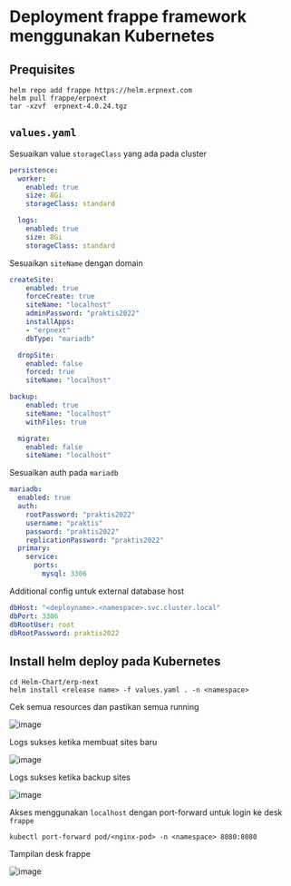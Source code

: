 # Deployment frappe framework menggunakan Kubernetes

## Prequisites

```shell
helm repo add frappe https://helm.erpnext.com
helm pull frappe/erpnext
tar -xzvf  erpnext-4.0.24.tgz
```


## `values.yaml`

Sesuaikan value `storageClass` yang ada pada cluster
```yaml
persistence:
  worker:
    enabled: true
    size: 8Gi
    storageClass: standard
```
```yaml
  logs:
    enabled: true
    size: 8Gi
    storageClass: standard
```

Sesuaikan `siteName` dengan domain

```yaml
createSite:
    enabled: true
    forceCreate: true
    siteName: "localhost"
    adminPassword: "praktis2022"
    installApps:
    - "erpnext"
    dbType: "mariadb"
```
```yaml
  dropSite:
    enabled: false
    forced: true
    siteName: "localhost"
```

```yaml
backup:
    enabled: true
    siteName: "localhost"
    withFiles: true
```

```yaml
  migrate:
    enabled: false
    siteName: "localhost"
```

Sesuaikan auth pada `mariadb`
```yaml
mariadb:
  enabled: true
  auth:
    rootPassword: "praktis2022"
    username: "praktis"
    password: "praktis2022"
    replicationPassword: "praktis2022"
  primary:
    service:
      ports:
        mysql: 3306
```

Additional config untuk external database host

```yaml
dbHost: "<deployname>.<namespace>.svc.cluster.local"
dbPort: 3306
dbRootUser: root
dbRootPassword: praktis2022
```

## Install helm deploy pada Kubernetes

```shell
cd Helm-Chart/erp-next
helm install <release name> -f values.yaml . -n <namespace>
```

Cek semua resources dan pastikan semua running

![image](https://user-images.githubusercontent.com/64014794/171695694-db34d89d-1d7b-4e0a-9555-76d580cf0685.png)

Logs sukses ketika membuat sites baru

![image](https://user-images.githubusercontent.com/64014794/171714390-812fd79d-83b5-42b0-8852-f748530b4732.png)

Logs sukses ketika backup sites

![image](https://user-images.githubusercontent.com/64014794/171718384-b4c86307-9c8b-49ed-8a73-db41bc6adddd.png)


Akses menggunakan `localhost` dengan port-forward untuk login ke desk `frappe`
```shell
kubectl port-forward pod/<nginx-pod> -n <namespace> 8080:8080
```
Tampilan desk frappe

![image](https://user-images.githubusercontent.com/64014794/171696435-3b64fe32-b1fa-44ac-b97f-2a7e47970de4.png)

